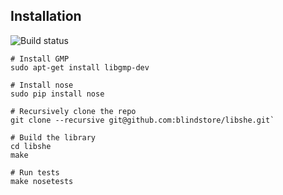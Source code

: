 ## Installation

![Build status](https://travis-ci.org/blindstore/libshe.svg?branch=master)

```
# Install GMP
sudo apt-get install libgmp-dev

# Install nose
sudo pip install nose

# Recursively clone the repo
git clone --recursive git@github.com:blindstore/libshe.git`

# Build the library
cd libshe
make

# Run tests
make nosetests
```
